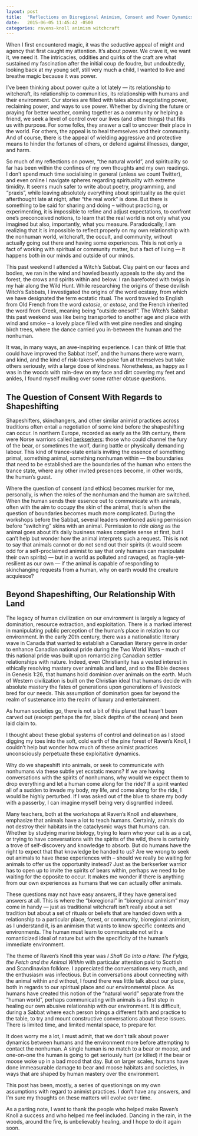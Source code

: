 ```yaml
---
layout: post
title:  "Reflections on Bioregional Animism, Consent and Power Dynamics (Raven’s Knoll 2015)"
date:   2015-06-05 11:45:42 -0500
categories: ravens-knoll animism witchcraft
---
```


When I first encountered magic, it was the seductive appeal of might and agency that first caught my attention. It’s about power. We crave it, we want it, we need it. The intricacies, oddities and quirks of the craft are what sustained my fascination after the initial coup de foudre, but undoubtedly, looking back at my young self, still very much a child, I wanted to live and breathe magic because it was power.

I’ve been thinking about power quite a lot lately — its relationship to witchcraft, its relationship to communities, its relationship with humans and their environment. Our stories are filled with tales about negotiating power, reclaiming power, and ways to use power. Whether by divining the future or praying for better weather, coming together as a community or helping a friend, we seek a level of control over our lives (and other things) that fills us with purpose. For some folks, they answer a call to uncover their place in the world. For others, the appeal is to heal themselves and their community. And of course, there is the appeal of wielding aggressive and protective means to hinder the fortunes of others, or defend against illnesses, danger, and harm.

So much of my reflections on power, “the natural world”, and spirituality so far has been within the confines of my own thoughts and my own readings. I don’t spend much time socialising in general (unless we count Twitter), and even online I navigate spheres regarding spirituality with extreme timidity. It seems much safer to write about poetry, programming, and “praxis”, while leaving absolutely everything about spirituality as the quiet afterthought late at night, after “the real work” is done. But there is something to be said for sharing and doing – without practicing, or experimenting, it is impossible to refine and adjust expectations, to confront one’s preconceived notions, to learn that the real world is not only what you imagined but also, importantly, what you measure. Paradoxically, I am realizing that it is impossible to reflect properly on my own relationship with the nonhuman world, witchcraft, the occult, and community, without actually going out there and having some experiences. This is not only a fact of working with spiritual or community matter, but a fact of living — it happens both in our minds and outside of our minds.

This past weekend I attended a Witch’s Sabbat. Clay paint on our faces and bodies, we ran in the wind and howled beastly appeals to the sky and the forest, the crows and spirits within and below. I ran barefooted with twigs in my hair along the Wild Hunt. While researching the origins of these devilish Witch’s Sabbats, I investigated the origins of the word ecstasy, from which we have designated the term ecstatic ritual. The word traveled to English from Old French from the word _extasie_, or _extase_, and the French inherited the word from Greek, meaning being “outside oneself”. The Witch’s Sabbat this past weekend was like being transported to another age and place with wind and smoke – a lovely place filled with wet pine needles and singing birch trees, where the dance carried you in-between the human and the nonhuman.

It was, in many ways, an awe-inspiring experience. I can think of little that could have improved the Sabbat itself, and the humans there were warm, and kind, and the kind of risk-takers who poke fun at themselves but take others seriously, with a large dose of kindness. Nonetheless, as happy as I was in the woods with rain-dew on my face and dirt covering my feet and ankles, I found myself mulling over some rather obtuse questions.

## The Question of Consent With Regards to Shapeshifting

Shapeshifters, skinchangers, and other similar animist practices across traditions often entail a negotiation of some kind before the shapeshifting can occur. In northern Europe, recorded as early as the 9th century, there were Norse warriors called [berkserkers](http://en.wikipedia.org/wiki/Berserker#Theories): those who could channel the fury of the bear, or sometimes the wolf, during battle or physically demanding labour. This kind of trance-state entails inviting the essence of something primal, something animal, something nonhuman within — the boundaries that need to be established are the boundaries of the human who enters the trance state, where any other invited presences become, in other words, the human’s guest.

Where the question of consent (and ethics) becomes murkier for me, personally, is when the roles of the nonhuman and the human are switched. When the human sends their essence out to communicate with animals, often with the aim to occupy the skin of the animal, that is when the question of boundaries becomes much more complicated. During the workshops before the Sabbat, several leaders mentioned asking permission before “switching” skins with an animal. Permission to _ride along_ as the animal goes about it’s daily business makes complete sense at first, but I can’t help but wonder how the animal interprets such a request. This is not to say that animals cannot or do not send out their spirits (it would seem odd for a self-proclaimed animist to say that only humans can manipulate their own spirits) — but in a world as polluted and ravaged, as fragile-yet-resilient as our own — if the animal is capable of responding to skinchanging requests from a human, why on earth would the creature acquiesce?

## Beyond Shapeshifting, Our Relationship With Land

The legacy of human civilization on our environment is largely a legacy of domination, resource extraction, and exploitation. There is a marked interest in manipulating public perception of the human’s place in relation to our environment. In the early 20th century, there was a nationalistic literary wave in Canada that wanted to establish a Canadian literary genre in order to enhance Canadian national pride during the Two World Wars – much of this national pride was built upon romanticizing Canadian settler relationships with nature. Indeed, even Christianity has a vested interest in ethically resolving mastery over animals and land, and so the Bible decrees in Genesis 1:26, that humans hold dominion over animals on the earth. Much of Western civilization is built on the Christian ideal that humans decide with absolute mastery the fates of generations upon generations of livestock bred for our needs. This assumption of domination goes far beyond the realm of sustenance into the realm of luxury and entertainment.

As human societies go, there is not a bit of this planet that hasn’t been carved out (except perhaps the far, black depths of the ocean) and been laid claim to.

I thought about these global systems of control and delineation as I stood digging my toes into the soft, cold earth of the pine forest of Raven’s Knoll, I couldn’t help but wonder how much of these animist practices unconsciously perpetuate these exploitative dynamics.

Why do we shapeshift into animals, or seek to communicate with nonhumans via these subtle yet ecstatic means? If we are having conversations with the spirits of nonhumans, why would we expect them to drop everything and let a human come along for the ride? If a spirit wanted all of a sudden to invade my body, my life, and come along for the ride, I would be highly perturbed. If I was asked out of the blue to share my body with a passerby, I can imagine myself being very disgruntled indeed.

Many teachers, both at the workshops at Raven’s Knoll and elsewhere, emphasize that animals have a lot to teach humans. Certainly, animals do not destroy their habitats in the cataclysmic ways that humans can. Whether by studying marine biology, trying to learn who your cat is as a cat, or trying to have conversations with the spirits of the wild, there is certainly a trove of self-discovery and knowledge to absorb. But do humans have the right to expect that that knowledge be handed to us? Are we wrong to seek out animals to have these experiences with – should we really be waiting for animals to offer us the opportunity instead? Just as the berkserker warrior has to open up to invite the spirits of bears within, perhaps we need to be waiting for the opposite to occur. It makes me wonder if there is anything from our own experiences as humans that we can actually offer animals.

These questions may not have easy answers, if they have generalised answers at all. This is where the “bioregional” in “bioregional animism” may come in handy — just as traditional witchcraft isn’t really about a set tradition but about a set of rituals or beliefs that are handed down with a relationship to a particular place, forest, or community, bioregional animism, as I understand it, is an animism that wants to know specific contexts and environments. The human must learn to communicate not with a romanticized ideal of nature but with the specificity of the human’s immediate environment.

The theme of Raven’s Knoll this year was _I Shall Go Into a Hare: The Fylgja, the Fetch and the Animal Within_ with particular attention paid to Scottish and Scandinavian folklore. I appreciated the conversations very much, and the enthusiasm was infectious. But in conversations about connecting with the animal within and without, I found there was little talk about our place, both in regards to our spiritual place and our environmental place. As humans have created this notion of the “natural world” separate from the “human world”, perhaps communicating with animals is a first step in healing our own abusive relationship with our environment. It is difficult, during a Sabbat where each person brings a different faith and practice to the table, to try and mount constructive conversations about these issues. There is limited time, and limited mental space, to prepare for.

It does worry me a lot, I must admit, that we don’t talk about power dynamics between humans and the environment more before attempting to contact the nonhuman. A single human is no match to a bear or moose, and one-on-one the human is going to get seriously hurt (or killed) if the bear or moose woke up in a bad mood that day. But on larger scales, humans have done immeasurable damage to bear and moose habitats and societies, in ways that are shaped by human mastery over the environment.

This post has been, mostly, a series of questionings on my own assumptions with regard to animist practices. I don’t have any answers, and I’m sure my thoughts on these matters will evolve over time.

As a parting note, I want to thank the people who helped make Raven’s Knoll a success and who helped me feel included. Dancing in the rain, in the woods, around the fire, is unbelievably healing, and I hope to do it again soon.